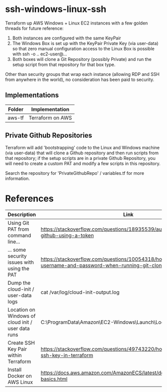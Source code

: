 # ssh-windows-linux-ssh
Terraform up AWS Windows + Linux EC2 instances with a few golden threads for future reference:

1. Both instances are configured with the same KeyPair
2. The Windows Box is set up with the KeyPair Private Key (via user-data) so that zero manual configuration access to the Linux Box is possible with ssh -o .. ec2-user@...
3. Both boxes will clone a Git Repository (possibly Private) and run the setup script from that repository for that box type. 

Other than security groups that wrap each instance (allowing RDP and SSH from anywhere in the world), no consideration has been paid to security. 

## Implementations
| Folder | Implementation   |
| ------ | ---------------- |
| aws-tf | Terraform on AWS |

## Private Github Repositories
Terraform will add 'bootstrapping' code to the Linux and Windows machine (via user-data) that will clone a Github repository and then run scripts from that repository; if the setup scripts are in a private Github Repository, you will need to create a custom PAT and modify a few scripts in this repository. 

Search the repository for 'PrivateGithubRepo' / variables.tf for more information. 

# References
| Description | Link |
| ------------------------------------------- | ----------- |
| Using Git PAT from command line...          | https://stackoverflow.com/questions/18935539/authenticate-with-github-using-a-token |
| ... some security issues with using the PAT | https://stackoverflow.com/questions/10054318/how-do-i-provide-a-username-and-password-when-running-git-clone-gitremote-git |
| Dump the cloud-init / user-data logs        | cat /var/log/cloud-init-output.log |
| Location on Windows of cloud init / user data runs | C:\ProgramData\Amazon\EC2-Windows\Launch\Log | 
| Create SSH Key Pair within Terraform        | https://stackoverflow.com/questions/49743220/how-do-i-create-an-ssh-key-in-terraform |
| Install Docker on AWS Linux                 | https://docs.aws.amazon.com/AmazonECS/latest/developerguide/docker-basics.html | 
